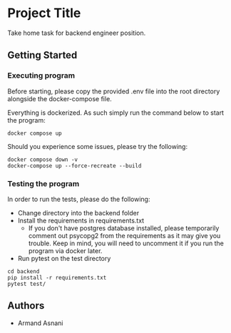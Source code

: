 # Project Title

Take home task for backend engineer position.

## Getting Started

### Executing program

Before starting, please copy the provided .env file into the root directory alongside the docker-compose file.

Everything is dockerized. As such simply run the command below to start the program:

```
docker compose up
```

Should you experience some issues, please try the following:

```
docker compose down -v
docker-compose up --force-recreate --build
```

### Testing the program

In order to run the tests, please do the following:
* Change directory into the backend folder
* Install the requirements in requirements.txt
    * If you don't have postgres database installed, please temporarily comment out psycopg2 from the requirements as it may give you trouble. Keep in mind, you will need to uncomment it if you run the program via docker later.
* Run pytest on the test directory

```
cd backend
pip install -r requirements.txt
pytest test/
```


## Authors

* Armand Asnani